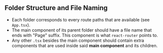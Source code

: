 ## Folder Structure and File Naming
- Each folder corresponds to every route paths that are available (see `App.tsx`).
- The main component of its parent folder should have a file name that ends with "Page" suffix. This component is what `react-router` points to.
- Any other `.tsx` besides the main component should contain extra components that are used inside said **main component** and its children.
